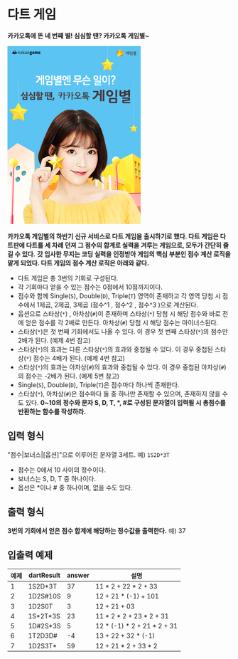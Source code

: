 # 다트 게임

**카카오톡에 뜬 네 번째 별! 심심할 땐? 카카오톡 게임별~**

![secret_map_image1](../images/dart-game.png)

**카카오톡 게임별의 하반기 신규 서비스로 다트 게임을 출시하기로 했다. 다트 게임은 다트판에 다트를 세 차례 던져 그 점수의 합계로 실력을 겨루는 게임으로, 모두가 간단히 즐길 수 있다.**
**갓 입사한 무지는 코딩 실력을 인정받아 게임의 핵심 부분인 점수 계산 로직을 맡게 되었다. 다트 게임의 점수 계산 로직은 아래와 같다.**

- 다트 게임은 총 3번의 기회로 구성된다.
- 각 기회마다 얻을 수 있는 점수는 0점에서 10점까지이다.
- 점수와 함께 Single(`S`), Double(`D`), Triple(`T`) 영역이 존재하고 각 영역 당첨 시 점수에서 1제곱, 2제곱, 3제곱 (점수^1 , 점수^2 , 점수^3 )으로 계산된다.
- 옵션으로 스타상(`*`) , 아차상(`#`)이 존재하며 스타상(`*`) 당첨 시 해당 점수와 바로 전에 얻은 점수를 각 2배로 만든다. 아차상(`#`) 당첨 시 해당 점수는 마이너스된다.
- 스타상(`*`)은 첫 번째 기회에서도 나올 수 있다. 이 경우 첫 번째 스타상(`*`)의 점수만 2배가 된다. (예제 4번 참고)
- 스타상(`*`)의 효과는 다른 스타상(`*`)의 효과와 중첩될 수 있다. 이 경우 중첩된 스타상(`*`) 점수는 4배가 된다. (예제 4번 참고)
- 스타상(`*`)의 효과는 아차상(`#`)의 효과와 중첩될 수 있다. 이 경우 중첩된 아차상(`#`)의 점수는 -2배가 된다. (예제 5번 참고)
- Single(`S`), Double(`D`), Triple(`T`)은 점수마다 하나씩 존재한다.
- 스타상(`*`), 아차상(`#`)은 점수마다 둘 중 하나만 존재할 수 있으며, 존재하지 않을 수도 있다.
  **0~10의 정수와 문자 S, D, T, \*, #로 구성된 문자열이 입력될 시 총점수를 반환하는 함수를 작성하라.**

## 입력 형식

"점수|보너스|\[옵션]"으로 이루어진 문자열 3세트.
예) `1S2D*3T`

- 점수는 0에서 10 사이의 정수이다.
- 보너스는 S, D, T 중 하나이다.
- 옵선은 \*이나 # 중 하나이며, 없을 수도 있다.

## 출력 형식

**3번의 기회에서 얻은 점수 합계에 해당하는 정수값을 출력한다.**
예) 37

## 입출력 예제

| 예제 | dartResult | answer | 설명                           |
| ---- | ---------- | ------ | ------------------------------ |
| 1    | 1S2D\*3T   | 37     | 11 \* 2 + 22 \* 2 + 33         |
| 2    | 1D2S#10S   | 9      | 12 + 21 \* (-1) + 101          |
| 3    | 1D2S0T     | 3      | 12 + 21 + 03                   |
| 4    | 1S\*2T\*3S | 23     | 11 \* 2 \* 2 + 23 \* 2 + 31    |
| 5    | 1D#2S\*3S  | 5      | 12 \* (-1) \* 2 + 21 \* 2 + 31 |
| 6    | 1T2D3D#    | -4     | 13 + 22 + 32 \* (-1)           |
| 7    | 1D2S3T\*   | 59     | 12 + 21 \* 2 + 33 \* 2         |
